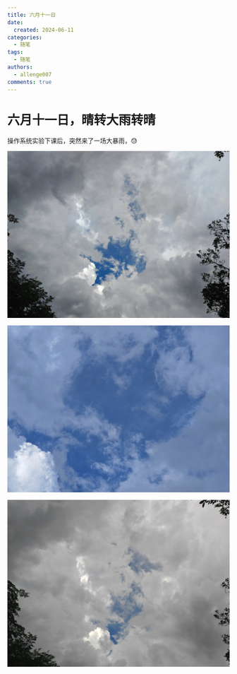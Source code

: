 ```yaml
---
title: 六月十一日
date:
  created: 2024-06-11
categories:
  - 随笔
tags:
  - 随笔
authors:
  - allenge007
comments: true
---
```


# 六月十一日，晴转大雨转晴

操作系统实验下课后，突然来了一场大暴雨，😓

![](fig/20250611(1).jpg)

<!-- more -->

![](fig/20250611(2).jpg)

![](fig/20250611(3).jpg)
